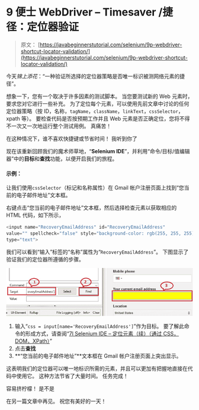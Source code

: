 # 9 便士 WebDriver – Timesaver /捷径：定位器验证

> 原文： [https://javabeginnerstutorial.com/selenium/9p-webdriver-shortcut-locator-validation/](https://javabeginnerstutorial.com/selenium/9p-webdriver-shortcut-locator-validation/)

今天*锦上添花*：“一种验证所选择的定位器策略是否唯一标识被测网络元素的捷径”。

想象一下，您有一个取决于许多因素的测试脚本。 当您要测试新的 Web 元素时，要求您对它进行一些补充。 为了定位每个元素，可以使用先前文章中讨论的任何定位器策略（按 ID，名称，`tagName`，`className`，`linkText`，`cssSelector`，xpath 等）。 要检查代码是否按预期工作并且 Web 元素是否正确定位，您将不得不一次又一次地运行整个测试用例。 真痛苦！

在这种情况下，谁不喜欢快捷键或节省时间！ 我听到你了

现在该重新回顾我们的魔术师草地，“**Selenium IDE**”，并利用“命令/目标/值编辑器”中的**目标**和**查找**功能，以便开启我们的旅程。

#### 示例：

让我们使用`cssSelector`（标记和名称属性）在 Gmail 帐户注册页面上找到“您当前的电子邮件地址”文本框。

右键点击“您当前的电子邮件地址”文本框，然后选择检查元素以获取相应的 HTML 代码，如下所示，

```java
<input name="RecoveryEmailAddress" id="RecoveryEmailAddress" 
value="" spellcheck="false" style="background-color: rgb(255, 255, 255);" 
type="text">
```

我们可以看到“输入”标签的“名称”属性为“`RecoveryEmailAddress`”。 下图显示了验证我们的定位器所遵循的步骤。

![Shortcut](img/87d67dcea7c38175d9c6e55c5ca89c74.png)

1.  输入“`css = input[name='RecoveryEmailAddress']`”作为目标。 要了解此命令的形成方式，请查阅“[7l Selenium IDE – 定位元素（续）（通过 CSS，DOM，XPath）](https://javabeginnerstutorial.com/selenium/7l-ide-locating-elements-contd/)”
2.  点击**查找**
3.  **“您当前的电子邮件地址”**文本框在 Gmail 帐户注册页面上突出显示。

这表明我们的定位器可以唯一地标识所需的元素，并且可以更加有把握地直接在代码中使用它。 这种方法节省了大量时间。 任务完成！

容易挤柠檬！ 是不是

在另一篇文章中再见。 祝您有美好的一天！

